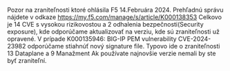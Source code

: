 Pozor  na zraniteľnosti ktoré ohlásila F5 14.Februára 2024. 
Prehľadnú správu nájdete v odkaze https://my.f5.com/manage/s/article/K000138353
Celkovo je 14 CVE s vysokou rizikovostou a 2 odhalenia bezpečnosti(Security exposure), kde odporúčame aktualizovať na verziu, kde sú zraniteľnosti už opravené. 
V prípade K000135946: BIG-IP PEM vulnerability CVE-2024-23982 odporúčame stiahnúť nový signature file.
Typovo ide o zraniteľnosti  13 Dataplane  a  9 Manažment 
Ak používate najnovšie verzie nemali by ste byť zraniteľní.







